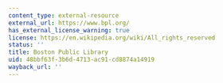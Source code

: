 ```yaml
---
content_type: external-resource
external_url: https://www.bpl.org/
has_external_license_warning: true
license: https://en.wikipedia.org/wiki/All_rights_reserved
status: ''
title: Boston Public Library
uid: 48bbf63f-3b6d-4713-ac91-cd8874a14919
wayback_url: ''
---
```


